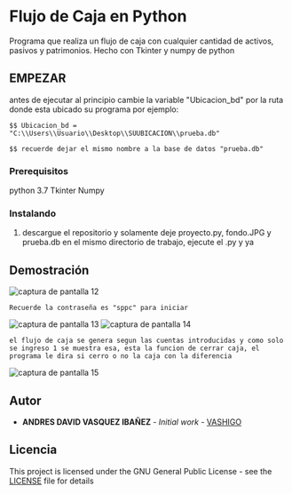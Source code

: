 # Flujo de Caja en Python
Programa que realiza un flujo de caja con cualquier cantidad de activos, pasivos y patrimonios. Hecho con Tkinter y numpy de python

## EMPEZAR

antes de ejecutar al principio cambie la variable "Ubicacion_bd" por la ruta donde esta ubicado su programa por ejemplo:

```
$$ Ubicacion_bd = "C:\\Users\\Usuario\\Desktop\\SUUBICACION\\prueba.db"
```

```
$$ recuerde dejar el mismo nombre a la base de datos "prueba.db"
```
### Prerequisitos

python 3.7
Tkinter
Numpy


### Instalando

1. descargue el repositorio y solamente deje proyecto.py, fondo.JPG y prueba.db en el mismo directorio de trabajo, ejecute el .py y ya

## Demostración
![captura de pantalla 12](https://user-images.githubusercontent.com/26507566/50524426-95c25a00-0aa3-11e9-8961-f1b25e013558.png)
```
Recuerde la contraseña es "sppc" para iniciar
```
![captura de pantalla 13](https://user-images.githubusercontent.com/26507566/50524427-95c25a00-0aa3-11e9-964c-f558a489fb8d.png)
![captura de pantalla 14](https://user-images.githubusercontent.com/26507566/50524428-95c25a00-0aa3-11e9-8237-4fbf8830c720.png)
```
el flujo de caja se genera segun las cuentas introducidas y como solo se ingreso 1 se muestra esa, esta la funcion de cerrar caja, el programa le dira si cerro o no la caja con la diferencia
```
![captura de pantalla 15](https://user-images.githubusercontent.com/26507566/50524429-95c25a00-0aa3-11e9-8b21-e3bdcb63592f.png)

## Autor

* **ANDRES DAVID VASQUEZ IBAÑEZ** - *Initial work* - [VASHIGO](https://github.com/vashigo)


## Licencia

This project is licensed under the GNU General Public License - see the [LICENSE](LICENSE) file for details
